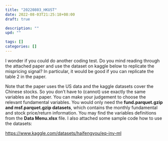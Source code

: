 ```yaml
---
title: "20220803_HKUST"
date: 2022-08-03T21:25:18+08:00
draft: true

description: ""
upd: ""

tags: []
categories: []
---
```


<!--more-->

I wonder if you could do another coding test. Do you mind reading through the attached paper and use the dataset on kaggle below to replicate the mispricing signal?  In particular, it would be good if you can replicate the table 2 in the paper.

Note that the paper uses the US data and the kaggle datasets cover the Chinese stocks. So you don’t have to (cannot) use exactly the same variables as the paper. You can make your judgement to choose the relevant fundamental variables. You would only need the **fund.parquet.gzip and msf.parquet.gzip datasets**, which contains the monthly fundamental and stock price/return information. You may find the variables definitions from the **Data Menu.xlsx** file. I also attached some sample code how to use the datasets:

https://www.kaggle.com/datasets/haifengyou/eq-inv-ml